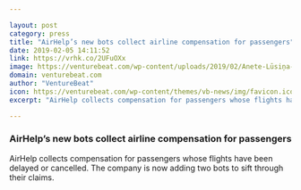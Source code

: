 ```yaml
---

layout: post
category: press
title: "AirHelp’s new bots collect airline compensation for passengers"
date: 2019-02-05 14:11:52
link: https://vrhk.co/2UFuOXx
image: https://venturebeat.com/wp-content/uploads/2019/02/Anete-Lūsiņa-on-Unsplash.jpg?w=1200&strip=all
domain: venturebeat.com
author: "VentureBeat"
icon: https://venturebeat.com/wp-content/themes/vb-news/img/favicon.ico
excerpt: "AirHelp collects compensation for passengers whose flights have been delayed or cancelled. The company is now adding two bots to sift through their claims."

---
```


### AirHelp’s new bots collect airline compensation for passengers

AirHelp collects compensation for passengers whose flights have been delayed or cancelled. The company is now adding two bots to sift through their claims.